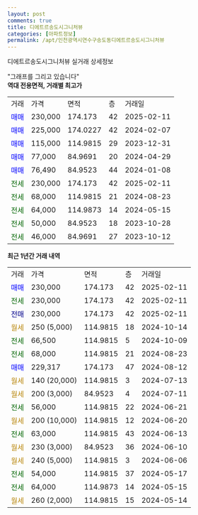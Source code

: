 ```yaml
---
layout: post
comments: true
title: 디에트르송도시그니처뷰
categories: [아파트정보]
permalink: /apt/인천광역시연수구송도동디에트르송도시그니처뷰
---
```


디에트르송도시그니처뷰 실거래 상세정보

<script type="text/javascript">
  google.charts.load('current', {'packages':['line', 'corechart']});
  google.charts.setOnLoadCallback(drawChart);

  function drawChart() {
    var data = new google.visualization.DataTable();
    data.addColumn('date', '거래일');
    data.addColumn('number', "매매");
    data.addColumn('number', "전세");
    data.addColumn('number', "전매");

    data.addRows([[new Date(Date.parse("2025-02-11")), 230000, null, null], [new Date(Date.parse("2025-02-11")), null, 230000, null], [new Date(Date.parse("2025-02-11")), null, null, 230000], [new Date(Date.parse("2024-10-14")), null, null, null], [new Date(Date.parse("2024-10-09")), null, 66500, null], [new Date(Date.parse("2024-08-23")), null, 68000, null], [new Date(Date.parse("2024-08-12")), 229317, null, null], [new Date(Date.parse("2024-07-13")), null, null, null], [new Date(Date.parse("2024-07-11")), null, null, null], [new Date(Date.parse("2024-06-21")), null, 56000, null], [new Date(Date.parse("2024-06-20")), null, null, null], [new Date(Date.parse("2024-06-13")), null, 63000, null], [new Date(Date.parse("2024-06-10")), null, null, null], [new Date(Date.parse("2024-06-06")), null, null, null], [new Date(Date.parse("2024-05-17")), null, 54000, null], [new Date(Date.parse("2024-05-15")), null, 64000, null], [new Date(Date.parse("2024-05-14")), null, null, null]]);

    var options = {
      hAxis: {
        format: 'yyyy/MM/dd'
      },    
      lineWidth: 0,
      pointsVisible: true,    
      title: '최근 1년간 유형별 실거래가 분포',
      legend: { position: 'bottom' }
    };

    var formatter = new google.visualization.NumberFormat({pattern:'###,###'} );
    formatter.format(data, 1);
    formatter.format(data, 2);
    
    setTimeout(function() {
        var chart = new google.visualization.LineChart(document.getElementById('columnchart_material'));
        chart.draw(data, (options));
        document.getElementById('loading').style.display = 'none';
    }, 200);
  }
</script>


<div id="loading" style="z-index:20; display: block; margin-left: 0px">"그래프를 그리고 있습니다"</div>
<div id="columnchart_material" style="width: 95%; margin-left: 0px; display: block"></div>
<!-- contents start -->
<b>역대 전용면적, 거래별 최고가</b>
<table class="sortable">
    <tr>
      <td>거래</td>
      <td>가격</td>
      <td>면적</td>
      <td>층</td>
      <td>거래일</td>
    </tr>
        <tr>
          <td><a style="color: blue">매매</a></td>
          <td>230,000</td>
          <td>174.173</td>
          <td>42</td>
          <td>2025-02-11</td>
        </tr>            <tr>
          <td><a style="color: blue">매매</a></td>
          <td>225,000</td>
          <td>174.0227</td>
          <td>42</td>
          <td>2024-02-07</td>
        </tr>            <tr>
          <td><a style="color: blue">매매</a></td>
          <td>115,000</td>
          <td>114.9815</td>
          <td>29</td>
          <td>2023-12-31</td>
        </tr>            <tr>
          <td><a style="color: blue">매매</a></td>
          <td>77,000</td>
          <td>84.9691</td>
          <td>20</td>
          <td>2024-04-29</td>
        </tr>            <tr>
          <td><a style="color: blue">매매</a></td>
          <td>76,490</td>
          <td>84.9523</td>
          <td>44</td>
          <td>2024-01-08</td>
        </tr>        
        <tr>
              <td><a style="color: darkgreen">전세</a></td>
              <td>230,000</td>
              <td>174.173</td>
              <td>42</td>
              <td>2025-02-11</td>
            </tr>            <tr>
              <td><a style="color: darkgreen">전세</a></td>
              <td>68,000</td>
              <td>114.9815</td>
              <td>21</td>
              <td>2024-08-23</td>
            </tr>            <tr>
              <td><a style="color: darkgreen">전세</a></td>
              <td>64,000</td>
              <td>114.9873</td>
              <td>14</td>
              <td>2024-05-15</td>
            </tr>            <tr>
              <td><a style="color: darkgreen">전세</a></td>
              <td>50,000</td>
              <td>84.9523</td>
              <td>18</td>
              <td>2023-10-28</td>
            </tr>            <tr>
              <td><a style="color: darkgreen">전세</a></td>
              <td>46,000</td>
              <td>84.9691</td>
              <td>27</td>
              <td>2023-10-12</td>
            </tr>        
    
</table>

<b>최근 1년간 거래 내역</b>

<table class="sortable">
    <tr>
      <td>거래</td>
      <td>가격</td>
      <td>면적</td>
      <td>층</td>
      <td>거래일</td>
    </tr>
    <tr>
      <td><a style="color: blue">매매</a></td>
      <td>230,000</td>
      <td>174.173</td>
      <td>42</td>
      <td>2025-02-11</td>
    </tr>          <tr>
      <td><a style="color: darkgreen">전세</a></td>
      <td>230,000</td>
      <td>174.173</td>
      <td>42</td>
      <td>2025-02-11</td>
    </tr>          <tr>
      <td><a style="color: darkblue">전매</a></td>
      <td>230,000</td>
      <td>174.173</td>
      <td>42</td>
      <td>2025-02-11</td>
    </tr>          <tr>
      <td><a style="color: darkgoldenrod">월세</a></td>
      <td>250 (5,000)</td>
      <td>114.9815</td>
      <td>18</td>
      <td>2024-10-14</td>
    </tr>          <tr>
      <td><a style="color: darkgreen">전세</a></td>
      <td>66,500</td>
      <td>114.9815</td>
      <td>5</td>
      <td>2024-10-09</td>
    </tr>          <tr>
      <td><a style="color: darkgreen">전세</a></td>
      <td>68,000</td>
      <td>114.9815</td>
      <td>21</td>
      <td>2024-08-23</td>
    </tr>          <tr>
      <td><a style="color: blue">매매</a></td>
      <td>229,317</td>
      <td>174.173</td>
      <td>47</td>
      <td>2024-08-12</td>
    </tr>          <tr>
      <td><a style="color: darkgoldenrod">월세</a></td>
      <td>140 (20,000)</td>
      <td>114.9815</td>
      <td>3</td>
      <td>2024-07-13</td>
    </tr>          <tr>
      <td><a style="color: darkgoldenrod">월세</a></td>
      <td>200 (3,000)</td>
      <td>84.9523</td>
      <td>4</td>
      <td>2024-07-11</td>
    </tr>          <tr>
      <td><a style="color: darkgreen">전세</a></td>
      <td>56,000</td>
      <td>114.9815</td>
      <td>22</td>
      <td>2024-06-21</td>
    </tr>          <tr>
      <td><a style="color: darkgoldenrod">월세</a></td>
      <td>200 (10,000)</td>
      <td>114.9815</td>
      <td>12</td>
      <td>2024-06-20</td>
    </tr>          <tr>
      <td><a style="color: darkgreen">전세</a></td>
      <td>63,000</td>
      <td>114.9815</td>
      <td>43</td>
      <td>2024-06-13</td>
    </tr>          <tr>
      <td><a style="color: darkgoldenrod">월세</a></td>
      <td>230 (3,000)</td>
      <td>84.9523</td>
      <td>36</td>
      <td>2024-06-10</td>
    </tr>          <tr>
      <td><a style="color: darkgoldenrod">월세</a></td>
      <td>240 (5,000)</td>
      <td>114.9815</td>
      <td>3</td>
      <td>2024-06-06</td>
    </tr>          <tr>
      <td><a style="color: darkgreen">전세</a></td>
      <td>54,000</td>
      <td>114.9815</td>
      <td>37</td>
      <td>2024-05-17</td>
    </tr>          <tr>
      <td><a style="color: darkgreen">전세</a></td>
      <td>64,000</td>
      <td>114.9873</td>
      <td>14</td>
      <td>2024-05-15</td>
    </tr>          <tr>
      <td><a style="color: darkgoldenrod">월세</a></td>
      <td>260 (2,000)</td>
      <td>114.9815</td>
      <td>15</td>
      <td>2024-05-14</td>
    </tr>      </table>
<!-- contents end -->    

